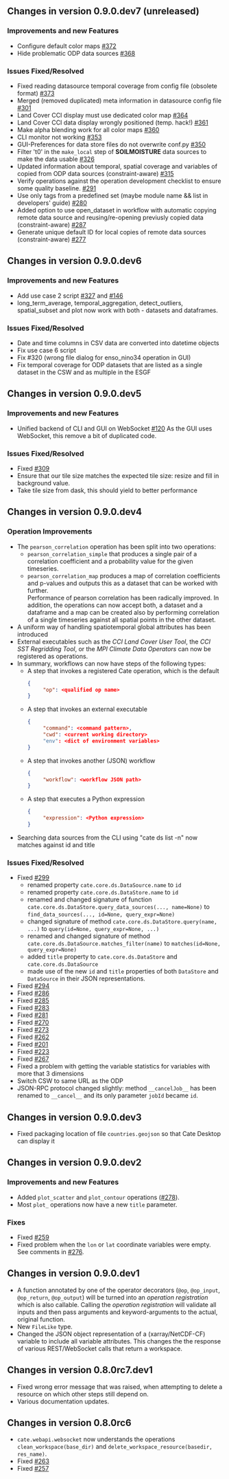 ## Changes in version 0.9.0.dev7 (unreleased)

### Improvements and new Features

* Configure default color maps
  [#372](https://github.com/CCI-Tools/cate-core/issues/372)
* Hide problematic ODP data sources
  [#368](https://github.com/CCI-Tools/cate-core/issues/368)

### Issues Fixed/Resolved

* Fixed reading datasource temporal coverage from config file (obsolete format)
  [#373](https://github.com/CCI-Tools/cate-core/issues/373)
* Merged (removed duplicated) meta information in datasource config file
  [#301](https://github.com/CCI-Tools/cate-core/issues/301)
* Land Cover CCI display must use dedicated color map
  [#364](https://github.com/CCI-Tools/cate-core/issues/364)
* Land Cover CCI data display wrongly positioned (temp. hack!)
  [#361](https://github.com/CCI-Tools/cate-core/issues/361)
* Make alpha blending work for all color maps
  [#360](https://github.com/CCI-Tools/cate-core/issues/360)
* CLI monitor not working
  [#353](https://github.com/CCI-Tools/cate-core/issues/353)
* GUI-Preferences for data store files do not overwrite conf.py
  [#350](https://github.com/CCI-Tools/cate-core/issues/350)
* Filter 't0' in the `make_local` step of **SOILMOISTURE** data sources to make the data usable
  [#326](https://github.com/CCI-Tools/cate-core/issues/326)
* Updated information about temporal, spatial coverage and variables of copied from ODP data sources (constraint-aware)
  [#315](https://github.com/CCI-Tools/cate-core/issues/315)
* Verify operations against the operation development checklist to ensure some
  quality baseline.
  [#291](https://github.com/CCI-Tools/cate-core/issues/291)
* Use only tags from a predefined set (maybe module name && list in developers' guide)
  [#280](https://github.com/CCI-Tools/cate-core/issues/280)
* Added option to use open_dataset in workflow with automatic copying remote data source and reusing/re-opening previusly copied data (constraint-aware)
  [#287](https://github.com/CCI-Tools/cate-core/issues/287)
* Generate unique default ID for local copies of remote data sources (constraint-aware)
  [#277](https://github.com/CCI-Tools/cate-core/issues/277)

## Changes in version 0.9.0.dev6

### Improvements and new Features

* Add use case 2 script [#327](https://github.com/CCI-Tools/cate-core/issues/327)
  and [#146](https://github.com/CCI-Tools/cate-core/issues/146)
* long_term_average, temporal_aggregation, detect_outliers, spatial_subset and plot now work with both - datasets and dataframes.

### Issues Fixed/Resolved

* Date and time columns in CSV data are converted into datetime objects
* Fix use case 6 script
* Fix #320 (wrong file dialog for enso_nino34 operation in GUI)
* Fix temporal coverage for ODP datasets that are listed as a single dataset in the CSW and as multiple in the ESGF

## Changes in version 0.9.0.dev5

### Improvements and new Features

* Unified backend of CLI and GUI on WebSocket [#120](https://github.com/CCI-Tools/cate-core/issues/120)
  As the GUI uses WebSocket, this remove a bit of duplicated code.

### Issues Fixed/Resolved

* Fixed [#309](https://github.com/CCI-Tools/cate-core/issues/309)
* Ensure that our tile size matches the expected tile size: resize and fill in background value.
* Take tile size from dask, this should yield to better performance

## Changes in version 0.9.0.dev4

### Operation Improvements

* The `pearson_correlation` operation has been split into two operations:
  * `pearson_correlation_simple` that produces a single pair of a correlation
    coefficient and a probability value for the given timeseries.
  * `pearson_correlation_map` produces a map of correlation coefficients and p-values
    and outputs this as a dataset that can be worked with further.    
  Performance of pearson correlation has been radically improved. In addition, the operations can now
  accept both, a dataset and a dataframe and a map can be created also by
  performing correlation of a single timeseries against all spatial points in the
  other dataset.
* A uniform way of handling spatiotemporal global attributes has been introduced
* External executables such as the *CCI Land Cover User Tool*, the *CCI SST Regridding Tool*, or
  the *MPI Climate Data Operators* can now be registered as operations.
* In summary, workflows can now have steps of the following types:
  - A step that invokes a registered Cate operation, which is the default
    ```json
    {
         "op": <qualified op name>
    } 
    ```
  - A step that invokes an external executable
    ```json
    {
         "command": <command pattern>,
         "cwd": <current working directory>
         "env": <dict of environment variables>
    } 
    ```
  - A step that invokes another (JSON) workflow
    ```json
    {
         "workflow": <workflow JSON path>
    } 
    ```
  - A step that executes a Python expression
    ```json
    {
         "expression": <Python expression>
    } 
    ```
* Searching data sources from the CLI using "cate ds list -n" now matches against id and title


### Issues Fixed/Resolved

* Fixed [#299](https://github.com/CCI-Tools/cate-core/issues/299)
    * renamed property `cate.core.ds.DataSource.name` to `id` 
    * renamed property `cate.core.ds.DataStore.name` to `id` 
    * renamed and changed signature of function `cate.core.ds.DataStore.query_data_sources(..., name=None)` 
      to `find_data_sources(..., id=None, query_expr=None)`
    * changed signature of method `cate.core.ds.DataStore.query(name, ...)` to `query(id=None, query_expr=None, ...)`
    * renamed and changed signature of method `cate.core.ds.DataSource.matches_filter(name)` to `matches(id=None, query_expr=None)`
    * added `title` property to `cate.core.ds.DataStore` and `cate.core.ds.DataSource`
    * made use of the new `id` and `title` properties of both `DataStore` and `DataSource` in their 
      JSON representations.
* Fixed [#294](https://github.com/CCI-Tools/cate-core/issues/294)
* Fixed [#286](https://github.com/CCI-Tools/cate-core/issues/286)
* Fixed [#285](https://github.com/CCI-Tools/cate-core/issues/285)
* Fixed [#283](https://github.com/CCI-Tools/cate-core/issues/283)
* Fixed [#281](https://github.com/CCI-Tools/cate-core/issues/281)
* Fixed [#270](https://github.com/CCI-Tools/cate-core/issues/270)
* Fixed [#273](https://github.com/CCI-Tools/cate-core/issues/273)
* Fixed [#262](https://github.com/CCI-Tools/cate-core/issues/262)
* Fixed [#201](https://github.com/CCI-Tools/cate-core/issues/201)
* Fixed [#223](https://github.com/CCI-Tools/cate-core/issues/223)
* Fixed [#267](https://github.com/CCI-Tools/cate-core/issues/267)
* Fixed a problem with getting the variable statistics for variables with more that 3 dimensions
* Switch CSW to same URL as the ODP
* JSON-RPC protocol changed slightly: method `__cancelJob__` has been renamed to `__cancel__`
  and its only parameter `jobId` became `id`.

## Changes in version 0.9.0.dev3

* Fixed packaging location of file `countries.geojson` so that Cate Desktop can display it

## Changes in version 0.9.0.dev2

### Improvements and new Features

* Added `plot_scatter` and `plot_contour` operations ([#278](https://github.com/CCI-Tools/cate-core/issues/278)).
* Most `plot_` operations now have a new `title` parameter.

### Fixes

* Fixed [#259](https://github.com/CCI-Tools/cate-core/issues/259)
* Fixed problem when the `lon` or `lat` coordinate variables were empty.
  See comments in [#276](https://github.com/CCI-Tools/cate-core/issues/276).

## Changes in version 0.9.0.dev1

* A function annotated by one of the operator decorators (`@op`, `@op_input`, `@op_return`, `@op_output`) 
  will be turned into an *operation registration* which is also callable.
  Calling the *operation registration* will validate all inputs and then pass arguments and 
  keyword-arguments to the actual, original function.
* New `FileLike` type.    
* Changed the JSON object representation of a (xarray/NetCDF-CF) variable to include all variable 
  attributes. This changes the the response of various REST/WebSocket calls that return a workspace.
  
## Changes in version 0.8.0rc7.dev1

* Fixed wrong error message that was raised, when attempting to delete a resource on which other steps 
  still depend on.
* Various documentation updates.

## Changes in version 0.8.0rc6

* `cate.webapi.websocket` now understands the operations 
  `clean_workspace(base_dir)` and `delete_workspace_resource(basedir, res_name)`.
* Fixed [#263](https://github.com/CCI-Tools/cate-core/issues/263)
* Fixed [#257](https://github.com/CCI-Tools/cate-core/issues/257)
